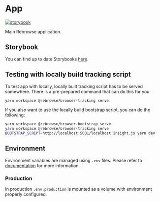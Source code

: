 # App

[![storybook](https://raw.githubusercontent.com/storybookjs/brand/master/badge/badge-storybook.svg)](https://insights-io.github.io/Insight/app/storybook/master/)

Main Rebrowse application.

## Storybook

You can find up to date Storybooks [here](https://app.storybook.rebrowse.dev/index.html).

## Testing with locally build tracking script

To test app with locally, locally built tracking script has to be served somewhere. There is a pre-prepared command that can do this for you:

```sh
yarn workspace @rebrowse/browser-tracking serve
```

If you also want to use the locally build bootstrap script, you can do the following:

```sh
yarn workspace @rebrowse/browser-bootstrap serve
yarn workspace @rebrowse/browser-tracking serve
BOOTSTRAP_SCRIPT=http://localhost:5001/localhost.insight.js yarn dev
```

## Environment

Environment variables are managed using `.env` files.
Please refer to [documentation](https://nextjs.org/docs/basic-features/environment-variables) for more information.

### Production

In production `.env.production` is mounted as a volume with environment properly configured.
